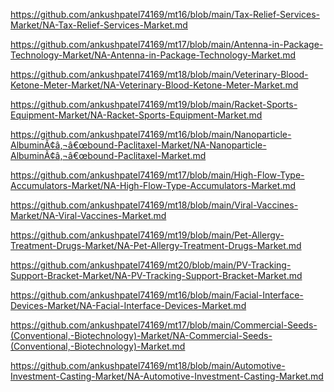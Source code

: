 <p><a href="https://github.com/ankushpatel74169/mt16/blob/main/Tax-Relief-Services-Market/NA-Tax-Relief-Services-Market.md">https://github.com/ankushpatel74169/mt16/blob/main/Tax-Relief-Services-Market/NA-Tax-Relief-Services-Market.md</a></p><p><a href="https://github.com/ankushpatel74169/mt17/blob/main/Antenna-in-Package-Technology-Market/NA-Antenna-in-Package-Technology-Market.md">https://github.com/ankushpatel74169/mt17/blob/main/Antenna-in-Package-Technology-Market/NA-Antenna-in-Package-Technology-Market.md</a></p><p><a href="https://github.com/ankushpatel74169/mt18/blob/main/Veterinary-Blood-Ketone-Meter-Market/NA-Veterinary-Blood-Ketone-Meter-Market.md">https://github.com/ankushpatel74169/mt18/blob/main/Veterinary-Blood-Ketone-Meter-Market/NA-Veterinary-Blood-Ketone-Meter-Market.md</a></p><p><a href="https://github.com/ankushpatel74169/mt19/blob/main/Racket-Sports-Equipment-Market/NA-Racket-Sports-Equipment-Market.md">https://github.com/ankushpatel74169/mt19/blob/main/Racket-Sports-Equipment-Market/NA-Racket-Sports-Equipment-Market.md</a></p><p><a href="https://github.com/ankushpatel74169/mt16/blob/main/Nanoparticle-AlbuminÃ¢â‚¬â€œbound-Paclitaxel-Market/NA-Nanoparticle-AlbuminÃ¢â‚¬â€œbound-Paclitaxel-Market.md">https://github.com/ankushpatel74169/mt16/blob/main/Nanoparticle-AlbuminÃ¢â‚¬â€œbound-Paclitaxel-Market/NA-Nanoparticle-AlbuminÃ¢â‚¬â€œbound-Paclitaxel-Market.md</a></p><p><a href="https://github.com/ankushpatel74169/mt17/blob/main/High-Flow-Type-Accumulators-Market/NA-High-Flow-Type-Accumulators-Market.md">https://github.com/ankushpatel74169/mt17/blob/main/High-Flow-Type-Accumulators-Market/NA-High-Flow-Type-Accumulators-Market.md</a></p><p><a href="https://github.com/ankushpatel74169/mt18/blob/main/Viral-Vaccines-Market/NA-Viral-Vaccines-Market.md">https://github.com/ankushpatel74169/mt18/blob/main/Viral-Vaccines-Market/NA-Viral-Vaccines-Market.md</a></p><p><a href="https://github.com/ankushpatel74169/mt19/blob/main/Pet-Allergy-Treatment-Drugs-Market/NA-Pet-Allergy-Treatment-Drugs-Market.md">https://github.com/ankushpatel74169/mt19/blob/main/Pet-Allergy-Treatment-Drugs-Market/NA-Pet-Allergy-Treatment-Drugs-Market.md</a></p><p><a href="https://github.com/ankushpatel74169/mt20/blob/main/PV-Tracking-Support-Bracket-Market/NA-PV-Tracking-Support-Bracket-Market.md">https://github.com/ankushpatel74169/mt20/blob/main/PV-Tracking-Support-Bracket-Market/NA-PV-Tracking-Support-Bracket-Market.md</a></p><p><a href="https://github.com/ankushpatel74169/mt16/blob/main/Facial-Interface-Devices-Market/NA-Facial-Interface-Devices-Market.md">https://github.com/ankushpatel74169/mt16/blob/main/Facial-Interface-Devices-Market/NA-Facial-Interface-Devices-Market.md</a></p><p><a href="https://github.com/ankushpatel74169/mt17/blob/main/Commercial-Seeds-(Conventional,-Biotechnology)-Market/NA-Commercial-Seeds-(Conventional,-Biotechnology)-Market.md">https://github.com/ankushpatel74169/mt17/blob/main/Commercial-Seeds-(Conventional,-Biotechnology)-Market/NA-Commercial-Seeds-(Conventional,-Biotechnology)-Market.md</a></p><p><a href="https://github.com/ankushpatel74169/mt18/blob/main/Automotive-Investment-Casting-Market/NA-Automotive-Investment-Casting-Market.md">https://github.com/ankushpatel74169/mt18/blob/main/Automotive-Investment-Casting-Market/NA-Automotive-Investment-Casting-Market.md</a></p>
